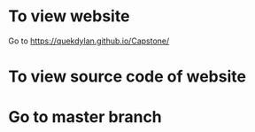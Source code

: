 <h1>To view website</h1>
Go to <a href="https://quekdylan.github.io/Capstone/">https://quekdylan.github.io/Capstone/</a>

<h1>To view source code of website<h1>
Go to master branch
